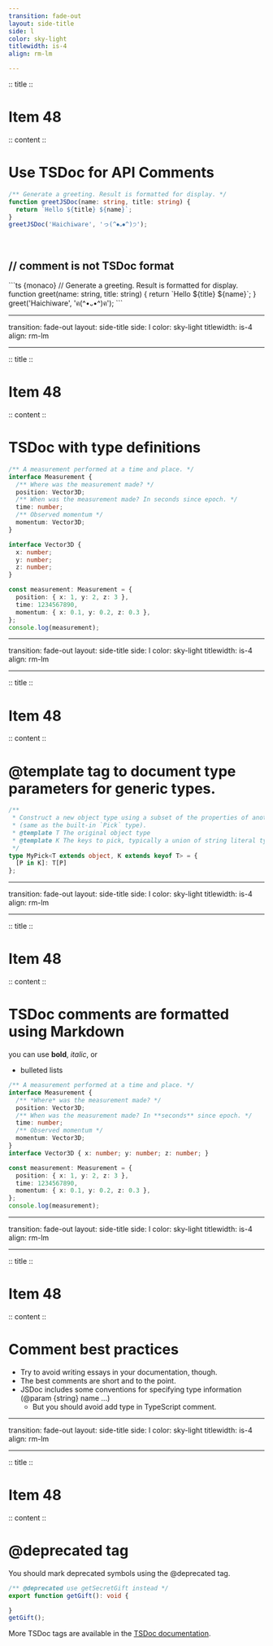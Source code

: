 ```yaml
---
transition: fade-out
layout: side-title
side: l
color: sky-light
titlewidth: is-4
align: rm-lm

---
```

:: title ::

# Item 48

<HachiwareItem2e text="Item 68 (2e)"/>

:: content ::

# Use TSDoc for API Comments

```ts {monaco}
/** Generate a greeting. Result is formatted for display. */
function greetJSDoc(name: string, title: string) {
  return `Hello ${title} ${name}`;
}
greetJSDoc('Haichiware', 'っ(^⦁᎑⦁^)੭');
```
<br/>

<v-click>
<h2> // comment is not TSDoc format</h2>
```ts {monaco}
// Generate a greeting. Result is formatted for display.
function greet(name: string, title: string) {
  return `Hello ${title} ${name}`;
}
greet('Haichiware', 'ฅ(^•᎑•^)ฅ');
```
</v-click>

---
transition: fade-out
layout: side-title
side: l
color: sky-light
titlewidth: is-4
align: rm-lm

---
:: title ::

# Item 48

<HachiwareItem2e text="Item 68 (2e)"/>

:: content ::

# TSDoc with type definitions

```ts {monaco}
/** A measurement performed at a time and place. */
interface Measurement {
  /** Where was the measurement made? */
  position: Vector3D;
  /** When was the measurement made? In seconds since epoch. */
  time: number;
  /** Observed momentum */
  momentum: Vector3D;
}

interface Vector3D {
  x: number;
  y: number;
  z: number;
}

const measurement: Measurement = {
  position: { x: 1, y: 2, z: 3 },
  time: 1234567890,
  momentum: { x: 0.1, y: 0.2, z: 0.3 },
};
console.log(measurement);
```

---
transition: fade-out
layout: side-title
side: l
color: sky-light
titlewidth: is-4
align: rm-lm

---
:: title ::

# Item 48

<HachiwareItem2e text="Item 68 (2e)"/>

:: content ::

# @template tag to document type parameters for generic types.

```ts {monaco}
/**
 * Construct a new object type using a subset of the properties of another one
 * (same as the built-in `Pick` type).
 * @template T The original object type
 * @template K The keys to pick, typically a union of string literal types.
 */
type MyPick<T extends object, K extends keyof T> = {
  [P in K]: T[P]
};
```

---
transition: fade-out
layout: side-title
side: l
color: sky-light
titlewidth: is-4
align: rm-lm

---
:: title ::

# Item 48

<HachiwareItem2e text="Item 68 (2e)"/>

:: content ::

# TSDoc comments are formatted using Markdown

you can use **bold**, *italic*, or 
- bulleted lists

```ts {monaco}
/** A measurement performed at a time and place. */
interface Measurement {
  /** *Where* was the measurement made? */
  position: Vector3D;
  /** When was the measurement made? In **seconds** since epoch. */
  time: number;
  /** Observed momentum */
  momentum: Vector3D;
}
interface Vector3D { x: number; y: number; z: number; }

const measurement: Measurement = {
  position: { x: 1, y: 2, z: 3 },
  time: 1234567890,
  momentum: { x: 0.1, y: 0.2, z: 0.3 },
};
console.log(measurement);
```

---
transition: fade-out
layout: side-title
side: l
color: sky-light
titlewidth: is-4
align: rm-lm

---
:: title ::

# Item 48

<HachiwareItem2e text="Item 68 (2e)"/>

:: content ::

# Comment best practices


- Try to avoid writing essays in your documentation, though.
- The best comments are short and to the point.
- JSDoc includes some conventions for specifying type information (@param {string} name ...)
  - But you should avoid add type in TypeScript comment.

---
transition: fade-out
layout: side-title
side: l
color: sky-light
titlewidth: is-4
align: rm-lm

---
:: title ::

# Item 48

<HachiwareItem2e text="Item 68 (2e)"/>

:: content ::

# @deprecated tag

You should mark deprecated symbols using the @deprecated tag.

```ts {monaco}
/** @deprecated use getSecretGift instead */
export function getGift(): void {

}
getGift();
```

More TSDoc tags are available in the [TSDoc documentation](https://tsdoc.org/).